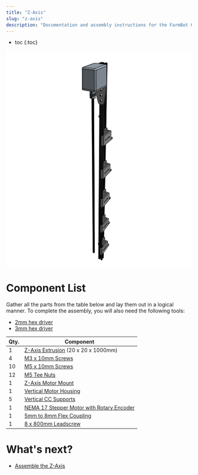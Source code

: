 ```yaml
---
title: "Z-Axis"
slug: "z-axis"
description: "Documentation and assembly instructions for the FarmBot Genesis z-axis"
---
```


* toc
{:toc}


![Screen Shot 2017-02-12 at 6.16.53 PM.png](_images/Screen_Shot_2017-02-12_at_6.16.53_PM.png)

# Component List
Gather all the parts from the table below and lay them out in a logical manner. To complete the assembly, you will also need the following tools:

* [2mm hex driver](../Extras/bom/miscellaneous.md#2mm-hex-driver)
* [3mm hex driver](../Extras/bom/miscellaneous.md#3mm-hex-driver)

|Qty.                          |Component                     |
|------------------------------|------------------------------|
|1                             |[Z-Axis Extrusion](../Extras/bom/extrusions.md#z-axis-extrusion) (20 x 20 x 1000mm)
|4                             |[M3 x 10mm Screws](../Extras/bom/fasteners-and-hardware.md#m3-screws)
|10                            |[M5 x 10mm Screws](../Extras/bom/fasteners-and-hardware.md#m5-screws)
|12                            |[M5 Tee Nuts](../Extras/bom/fasteners-and-hardware.md#m5-tee-nuts)
|1                             |[Z-Axis Motor Mount](../Extras/bom/plates-and-brackets.md#z-axis-motor-mount)
|1                             |[Vertical Motor Housing](../Extras/bom/plastic-parts.md#vertical-motor-housing)
|5                             |[Vertical CC Supports](../Extras/bom/plates-and-brackets.md#vertical-cable-carrier-cc-supports)
|1                             |[NEMA 17 Stepper Motor with Rotary Encoder](../Extras/bom/electronics-and-wiring.md#nema-17-stepper-motors-with-rotary-encoders)
|1                             |[5mm to 8mm Flex Coupling](../Extras/bom/drivetrain.md#5mm-to-8mm-flex-coupling)
|1                             |[8 x 800mm Leadscrew](../Extras/bom/drivetrain.md#8mm-acme-leadscrew)


# What's next?

 * [Assemble the Z-Axis](../FarmBot-Genesis-V1.2/z-axis/assemble-the-z-axis.md)
